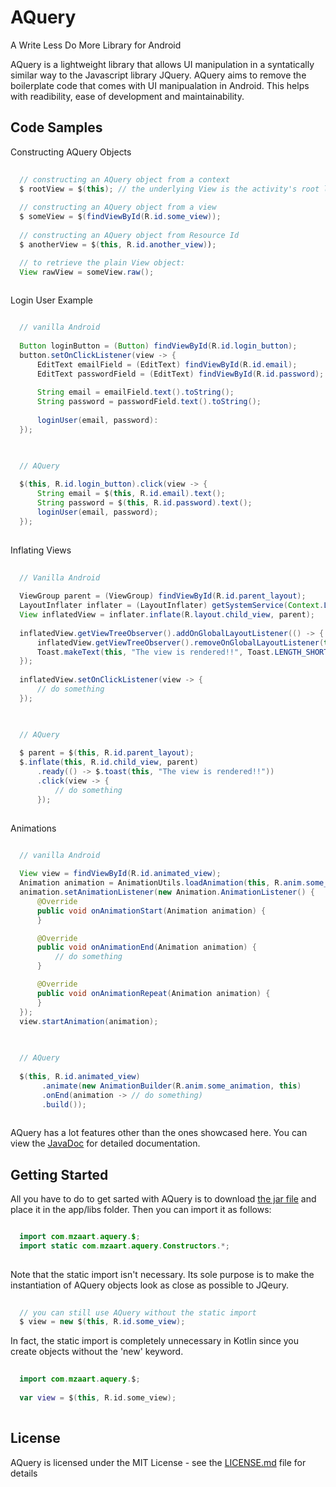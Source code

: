# AQuery
A Write Less Do More Library for Android

AQuery is a lightweight library that allows UI manipulation in a syntatically similar way to the Javascript library JQuery. AQuery aims to remove the boilerplate code that comes with UI manipualation in Android. This helps with readibility, ease of development and maintainability.

## Code Samples

Constructing AQuery Objects

```java
  
  // constructing an AQuery object from a context
  $ rootView = $(this); // the underlying View is the activity's root layout
  
  // constructing an AQuery object from a view
  $ someView = $(findViewById(R.id.some_view));
  
  // constructing an AQuery object from Resource Id
  $ anotherView = $(this, R.id.another_view));

  // to retrieve the plain View object:
  View rawView = someView.raw();
  
```


Login User Example

```java

  // vanilla Android
  
  Button loginButton = (Button) findViewById(R.id.login_button);
  button.setOnClickListener(view -> {
      EditText emailField = (EditText) findViewById(R.id.email);       
      EditText passwordField = (EditText) findViewById(R.id.password);
      
      String email = emailField.text().toString();
      String password = passwordField.text().toString();
      
      loginUser(email, password):
  });
  
```

```java

  // AQuery
  
  $(this, R.id.login_button).click(view -> {
      String email = $(this, R.id.email).text();
      String password = $(this, R.id.password).text();
      loginUser(email, password);
  });
  
```


Inflating Views

```java
  
  // Vanilla Android
  
  ViewGroup parent = (ViewGroup) findViewById(R.id.parent_layout);
  LayoutInflater inflater = (LayoutInflater) getSystemService(Context.LAYOUT_INFLATER_SERVICE);
  View inflatedView = inflater.inflate(R.layout.child_view, parent);
  
  inflatedView.getViewTreeObserver().addOnGlobalLayoutListener(() -> {
      inflatedView.getViewTreeObserver().removeOnGlobalLayoutListener(this); 
      Toast.makeText(this, "The view is rendered!!", Toast.LENGTH_SHORT).show();
  });
  
  inflatedView.setOnClickListener(view -> {
      // do something
  });
  
```

```java

  // AQuery
  
  $ parent = $(this, R.id.parent_layout);
  $.inflate(this, R.id.child_view, parent)
      .ready(() -> $.toast(this, "The view is rendered!!"))
      .click(view -> {
          // do something
      });
          
```


Animations

```java

  // vanilla Android
  
  View view = findViewById(R.id.animated_view);
  Animation animation = AnimationUtils.loadAnimation(this, R.anim.some_animation);
  animation.setAnimationListener(new Animation.AnimationListener() {
      @Override
      public void onAnimationStart(Animation animation) {
      }

      @Override
      public void onAnimationEnd(Animation animation) {
          // do something
      }

      @Override
      public void onAnimationRepeat(Animation animation) {
      }
  });
  view.startAnimation(animation);
  
```

```java
  
  // AQuery
  
  $(this, R.id.animated_view)
       .animate(new AnimationBuilder(R.anim.some_animation, this)
       .onEnd(animation -> // do something)
       .build());
       
```

AQuery has a lot features other than the ones showcased here. You can view the [JavaDoc](www.google.com) for detailed documentation.

## Getting Started

All you have to do to get sarted with AQuery is to download [the jar file](www.google.com) and place it in the app/libs folder. Then you can import it as follows:

```java

  import com.mzaart.aquery.$;
  import static com.mzaart.aquery.Constructors.*;
  
```

Note that the static import isn't necessary. Its sole purpose is to make the instantiation of AQuery objects look as close as possible to JQeury.

```java
  
  // you can still use AQuery without the static import
  $ view = new $(this, R.id.some_view);

```

In fact, the static import is completely unnecessary in Kotlin since you create objects without the 'new' keyword.

```kotlin
  
  import com.mzaart.aquery.$;
  
  var view = $(this, R.id.some_view);
  
```

## License

AQuery is licensed under the MIT License - see the [LICENSE.md](LICENSE.md) file for details
